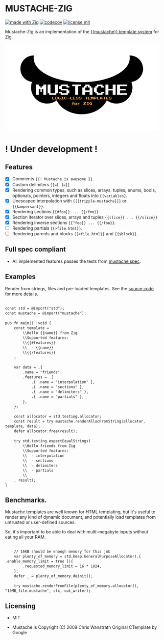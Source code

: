 # MUSTACHE-ZIG
[![made with Zig](https://img.shields.io/badge/made%20with%20%E2%9D%A4%20-Zig-orange)]()
[![codecov](https://codecov.io/gh/batiati/mustache-zig/branch/master/graph/badge.svg)](https://codecov.io/gh/batiati/mustache-zig)
[![license mit](https://img.shields.io/github/license/batiati/mustache-zig)]()

Mustache-Zig is an implementation of the [{{mustache}} template system](https://mustache.github.io/) for [Zig](https://ziglang.org/).

![logo](mustache.png)

# ! Under development !

## Features

- [X] Comments `{{! Mustache is awesome }}`.
- [X] Custom delimiters `{{=[ ]=}}`.
- [X] Rendering common types, such as slices, arrays, tuples, enums, bools, optionals, pointers, integers and floats into `{{variables}`.
- [X] Unescaped interpolation with `{{{tripple-mustache}}}` or `{{&ampersant}}`.
- [X] Rendering sections `{{#foo}} ... {{/foo}}`.
- [X] Section iterator over slices, arrays and tuples `{{slice}} ... {{/slice}}`
- [X] Rendering inverse sections `{{^foo}} ... {{/foo}}`.
- [ ] Rendering partials `{{>file.html}}`.
- [ ] Rendering parents and blocks `{{<file.html}}` and `{{$block}}`.

## Full spec compliant

+ All implemented features passes the tests from [mustache spec](https://github.com/mustache/spec).

## Examples

Render from strings, files and pre-loaded templates.
See the [source code](https://github.com/batiati/mustache-zig/blob/master/samples/src/main.zig) for more details.

```Zig

const std = @import("std");
const mustache = @import("mustache");

pub fn main() !void {
    const template =
        \\Hello {{name}} from Zig
        \\Supported features:
        \\{{#features}}
        \\  - {{name}}
        \\{{/features}}
    ;

    var data = .{
        .name = "friends",
        .features = .{
            .{ .name = "interpolation" },
            .{ .name = "sections" },
            .{ .name = "delimiters" },
            .{ .name = "partials" },
        },
    };

    const allocator = std.testing.allocator;
    const result = try mustache.renderAllocFromString(allocator, template, data);
    defer allocator.free(result);

    try std.testing.expectEqualStrings(
        \\Hello friends from Zig
        \\Supported features:
        \\  - interpolation
        \\  - sections
        \\  - delimiters
        \\  - partials
        \\
    , result);
}

```

## Benchmarks.

Mustache templates are well known for HTML templating, but it's useful to render any kind of dynamic document, and potentially load templates from untrusted or user-defined sources.

So, it's important to be able to deal with multi-megabyte inputs without eating all your RAM.

```Zig

    // 16KB should be enough memory for this job
    var plenty_of_memory = std.heap.GeneralPurposeAllocator(.{ .enable_memory_limit = true }){
        .requested_memory_limit = 16 * 1024,
    };
    defer _ = plenty_of_memory.deinit();

    try mustache.renderFromFile(plenty_of_memory.allocator(), "10MB_file.mustache", ctx, out_writer);

```

## Licensing

- MIT

- Mustache is Copyright (C) 2009 Chris Wanstrath
Original CTemplate by Google